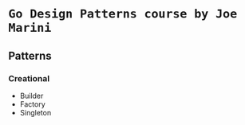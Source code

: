 # `Go Design Patterns course by Joe Marini`

## Patterns

### Creational

- Builder
- Factory
- Singleton
